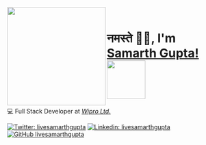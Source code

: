 <img align='left' src="https://i.imgur.com/ICVXzvW.png" width="230">
</br>

<h1>नमस्ते 🙏🏻, I'm <a href="https://samarth-portfolio.netlify.app/" target-"_blank">Samarth Gupta!</a><img src="https://media.giphy.com/media/jnP0GEYlnkOxA1eOEo/giphy.gif" width="90"> </h1>

<p>

<span>:computer: Full Stack Developer at <em><a href="https://www.wipro.com/en-IN/">Wipro Ltd.</a></em></span>
 
</p>

[![Twitter: livesamarthgupta](https://img.shields.io/twitter/follow/d_sarcastic_one?style=social&label=follow)](https://twitter.com/d_sarcastic_one)   [![Linkedin: livesamarthgupta](https://img.shields.io/badge/-follow-blue?style=flat-round&logo=Linkedin&logoColor=white&link=https://www.linkedin.com/in/livesamarthgupta/)](https://www.linkedin.com/in/livesamarthgupta/)      [![GitHub livesamarthgupta](https://img.shields.io/github/followers/livesamarthgupta?label=follow&style=social)](https://github.com/livesamarthgupta)
